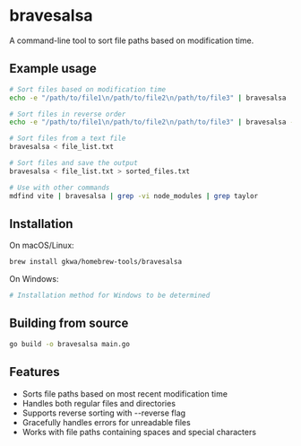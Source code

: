 # bravesalsa

A command-line tool to sort file paths based on modification time.

## Example usage

```bash
# Sort files based on modification time
echo -e "/path/to/file1\n/path/to/file2\n/path/to/file3" | bravesalsa

# Sort files in reverse order
echo -e "/path/to/file1\n/path/to/file2\n/path/to/file3" | bravesalsa --reverse

# Sort files from a text file
bravesalsa < file_list.txt

# Sort files and save the output
bravesalsa < file_list.txt > sorted_files.txt

# Use with other commands
mdfind vite | bravesalsa | grep -vi node_modules | grep taylor
```

## Installation

On macOS/Linux:
```bash
brew install gkwa/homebrew-tools/bravesalsa
```

On Windows:
```powershell
# Installation method for Windows to be determined
```

## Building from source

```bash
go build -o bravesalsa main.go
```

## Features

- Sorts file paths based on most recent modification time
- Handles both regular files and directories
- Supports reverse sorting with --reverse flag
- Gracefully handles errors for unreadable files
- Works with file paths containing spaces and special characters
